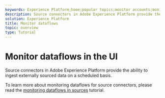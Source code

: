 ```yaml
---
keywords: Experience Platform;home;popular topics;monitor accounts;monitor dataflows;dataflows
description: Source connectors in Adobe Experience Platform provide the ability to ingest externally sourced data on a scheduled basis. This tutorial provides steps for viewing existing dataflows from the Sources workspace.
solution: Experience Platform
title: Monitor dataflows
topic: overview
type: Tutorial
---
```


# Monitor dataflows in the UI

Source connectors in Adobe Experience Platform provide the ability to ingest externally sourced data on a scheduled basis. 

To learn more about monitoring dataflows for source connectors, please read the [monitoring dataflows in sources](../../../dataflows/ui/monitor-sources.md) tutorial.